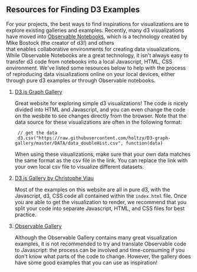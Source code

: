 ## Resources for Finding D3 Examples

For your projects, the best ways to find inspirations for visualizations are to explore existing galleries and examples. Recently, many d3 visualizations 
have moved into [Observable Notebooks](https://observablehq.com/), which is a technology created by Mike Bostock (the creator of d3!) and others  
that enables collaborative environments for creating data visualizations. While Observable Notebooks are a great technology, it isn't always easy to 
transfer d3 code from notebooks into a local Javascript, HTML, CSS environment. We've listed some resources below to help with the process of reproducing
data visualizations online on your local devices, either through pure d3 examples or through Observable notebooks.


1. [D3.js Graph Gallery](https://d3-graph-gallery.com/index.html)

    Great website for exploring simple d3 visualizations! The code is nicely divided into HTML and Javascript, and you can even change the code on the wesbite
    to see changes directly from the browser. Note that the data source for these visualizations are often in the following format:

        // get the data
        d3.csv("https://raw.githubusercontent.com/holtzy/D3-graph-gallery/master/DATA/data_doubleHist.csv", function(data)
  
    When using these visualizations, make sure that your own data matches the same format as the csv file in the link. You can replace the link with your
    own local csv file to visualize different datasets.

2. [D3.js Gallery by Christophe Viau](https://christopheviau.com/d3list/gallery.html)

    Most of the examples on this website are all in pure d3, with the Javascript, d3, CSS code all contained within the `index.html` file. 
    Once you are able to get the visualization to render, we recommend that you split your code into separate Javascript, HTML, and CSS files for 
    best practice.

3. [Observable Gallery](https://observablehq.com/@d3/gallery)
    
    Although the Observable Gallery contains many great visualization examples, it is not recommended to try and translate Observable code to Javascript: 
    the process can be involved and time-consuming if you don't know what parts of the code to change. However, the gallery does have some 
    good examples that you can use as inspiration!
